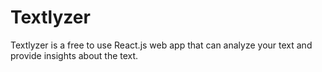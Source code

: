 # Textlyzer
Textlyzer is a free to use React.js web app that can analyze your text and provide insights about the text.
